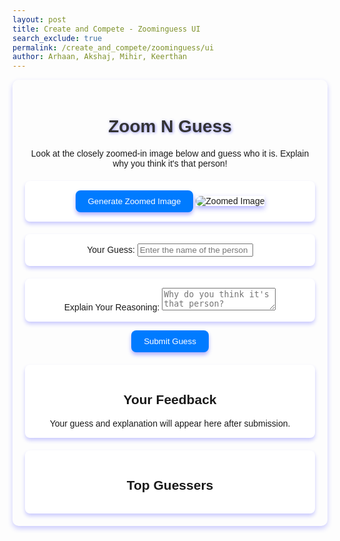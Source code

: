 ```yaml
---
layout: post
title: Create and Compete - Zoominguess UI
search_exclude: true
permalink: /create_and_compete/zoominguess/ui
author: Arhaan, Akshaj, Mihir, Keerthan
---
```



<link rel="stylesheet" href="{{site.baseurl}}/navigation/create_and_compete/zoominguess.css">
<script src="{{site.baseurl}}/navigation/create_and_compete/scripted.js"></script>


<div class="zoomnguess-container">
   <h1>Zoom N Guess</h1>
   <p>Look at the closely zoomed-in image below and guess who it is. Explain why you think it's that person!</p>


<!-- Random Image Section -->
<div class="zoom-image-section">
    <button id="generate-image" class="submit-button">Generate Zoomed Image</button>
    <div id="image-display" class="zoom-image-box">
        <!-- Random zoomed-in image will be displayed here -->
        <img id="zoomed-image" src="default-image.jpg" alt="Zoomed Image" class="zoom-image">
    </div>
</div>


<!-- Guess Input Section -->
<div class="guess-box">
   <label for="guess-input">Your Guess:</label>
   <input type="text" id="guess-input" placeholder="Enter the name of the person">
</div>


<!-- Reasoning Input Section -->
<div class="explanation-box">
   <label for="reasoning-input">Explain Your Reasoning:</label>
   <textarea id="reasoning-input" placeholder="Why do you think it's that person?"></textarea>
</div>


<!-- Submit Button -->
<button id="submit-guess" class="submit-button">Submit Guess</button>


<!-- Guess Feedback Section -->
<div id="feedback-section">
   <h2>Your Feedback</h2>
   <div id="feedback-display" class="info-box">Your guess and explanation will appear here after submission.</div>
</div>


<!-- Leaderboard Section -->
<section id="leaderboard-section">
   <h2>Top Guessers</h2>
   <ul id="leaderboard" class="leaderboard-box">
       <!-- Leaderboard will show the top contributors -->
   </ul>
</section>


<!-- Feedback Modal -->
<div id="feedback-modal" class="modal">
    <div class="modal-content">
        <span class="close-button">&times;</span>
        <h2>Feedback Submitted!</h2>
        <p>Your feedback has been submitted successfully.</p>
    </div>
</div>
</div>


<style>
   .zoomnguess-container {
       font-family: Arial, sans-serif;
       margin: 0 auto;
       padding: 20px;
       max-width: 800px;
       text-align: center;
       box-shadow: 0 4px 8px rgba(0, 0, 255, 0.2); /* Blue shadow for main container */
       border-radius: 10px;
   }


   h1 {
       font-size: 2em;
       color: #333;
       text-shadow: 1px 1px 5px rgba(0, 0, 255, 0.4); /* Blue shadow for heading */
   }


    .zoom-image-section,
    .guess-box,
    .explanation-box,
    #feedback-section,
    #leaderboard-section {
        margin-top: 20px;
        padding: 15px;
        background-color: #fff;
        border-radius: 8px;
        box-shadow: 0 4px 6px rgba(0, 0, 255, 0.2); /* Blue shadow for sections */
    }

   .zoom-image-box {
       display: inline-block;
       box-shadow: 0 4px 8px rgba(0, 0, 255, 0.3); /* Blue shadow for image box */
   }


    .zoom-image {
        max-width: 100%;
        border-radius: 8px;
    }

    .submit-button {
        background-color: #007bff;
        color: #fff;
        padding: 10px 20px;
        border: none;
        border-radius: 8px;
        cursor: pointer;
        box-shadow: 0 4px 6px rgba(0, 0, 255, 0.3); /* Blue shadow for buttons */
        transition: box-shadow 0.3s ease;
    }

    .submit-button:hover {
        box-shadow: 0 6px 12px rgba(0, 0, 255, 0.4); /* Stronger shadow on hover */
    }

   .modal {
       display: none;
       position: fixed;
       z-index: 1;
       padding-top: 60px;
       left: 0;
       top: 0;
       width: 100%;
       height: 100%;
       background-color: rgba(0, 0, 0, 0.5);
   }


    .modal-content {
        background-color: #fefefe;
        margin: auto;
        padding: 20px;
        border-radius: 10px;
        box-shadow: 0 4px 8px rgba(0, 0, 255, 0.3); /* Blue shadow for modal */
        width: 80%;
        max-width: 500px;
        text-align: center;
    }

    .close-button {
        color: #aaa;
        float: right;
        font-size: 28px;
        font-weight: bold;
        cursor: pointer;
    }

    .close-button:hover {
        color: #000;
    }
</style>